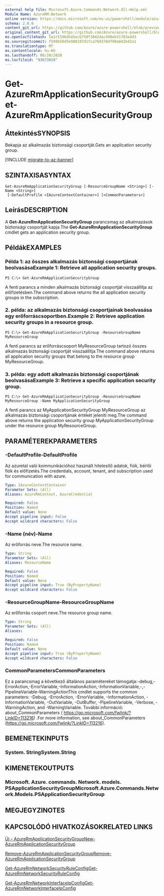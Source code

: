 ```yaml
---
external help file: Microsoft.Azure.Commands.Network.dll-Help.xml
Module Name: AzureRM.Network
online version: https://docs.microsoft.com/en-us/powershell/module/azurerm.network/get-azurermapplicationsecuritygroup
schema: 2.0.0
content_git_url: https://github.com/Azure/azure-powershell/blob/preview/src/ResourceManager/Network/Commands.Network/help/Get-AzureRmApplicationSecurityGroup.md
original_content_git_url: https://github.com/Azure/azure-powershell/blob/preview/src/ResourceManager/Network/Commands.Network/help/Get-AzureRmApplicationSecurityGroup.md
ms.openlocfilehash: 5a1c519bd545ecb750f3842dac490eb31703e4d3
ms.sourcegitcommit: f599b50d5e980197d1fca769378df90a842b42a1
ms.translationtype: MT
ms.contentlocale: hu-HU
ms.lasthandoff: 08/20/2020
ms.locfileid: "93673019"
---
```

# <span data-ttu-id="2609d-101">Get-AzureRmApplicationSecurityGroup</span><span class="sxs-lookup"><span data-stu-id="2609d-101">Get-AzureRmApplicationSecurityGroup</span></span>

## <span data-ttu-id="2609d-102">Áttekintés</span><span class="sxs-lookup"><span data-stu-id="2609d-102">SYNOPSIS</span></span>
<span data-ttu-id="2609d-103">Bekapja az alkalmazás biztonsági csoportját.</span><span class="sxs-lookup"><span data-stu-id="2609d-103">Gets an application security group.</span></span>

[!INCLUDE [migrate-to-az-banner](../../includes/migrate-to-az-banner.md)]

## <span data-ttu-id="2609d-104">SZINTAXISA</span><span class="sxs-lookup"><span data-stu-id="2609d-104">SYNTAX</span></span>

```
Get-AzureRmApplicationSecurityGroup [-ResourceGroupName <String>] [-Name <String>]
 [-DefaultProfile <IAzureContextContainer>] [<CommonParameters>]
```

## <span data-ttu-id="2609d-105">Leírás</span><span class="sxs-lookup"><span data-stu-id="2609d-105">DESCRIPTION</span></span>
<span data-ttu-id="2609d-106">A **Get-AzureRmApplicationSecurityGroup** parancsmag az alkalmazások biztonsági csoportját kapja.</span><span class="sxs-lookup"><span data-stu-id="2609d-106">The **Get-AzureRmApplicationSecurityGroup** cmdlet gets an application security group.</span></span>

## <span data-ttu-id="2609d-107">Példák</span><span class="sxs-lookup"><span data-stu-id="2609d-107">EXAMPLES</span></span>

### <span data-ttu-id="2609d-108">Példa 1: az összes alkalmazás biztonsági csoportjának beolvasása</span><span class="sxs-lookup"><span data-stu-id="2609d-108">Example 1: Retrieve all application security groups.</span></span>
```
PS C:\> Get-AzureRmApplicationSecurityGroup
```

<span data-ttu-id="2609d-109">A fenti parancs a minden alkalmazás biztonsági csoportját visszaállítja az előfizetésben.</span><span class="sxs-lookup"><span data-stu-id="2609d-109">The command above returns the all application security groups in the subscription.</span></span>

### <span data-ttu-id="2609d-110">2. példa: az alkalmazás biztonsági csoportjainak beolvasása egy erőforráscsoportben.</span><span class="sxs-lookup"><span data-stu-id="2609d-110">Example 2: Retrieve application security groups in a resource group.</span></span>
```
PS C:\> Get-AzureRmApplicationSecurityGroup -ResourceGroupName MyResourceGroup
```

<span data-ttu-id="2609d-111">A fenti parancs az erőforráscsoport MyResourceGroup tartozó összes alkalmazás biztonsági csoportját visszaállítja.</span><span class="sxs-lookup"><span data-stu-id="2609d-111">The command above returns all application security groups that belong to the resource group MyResourceGroup.</span></span>

### <span data-ttu-id="2609d-112">3. példa: egy adott alkalmazás biztonsági csoportjának beolvasása</span><span class="sxs-lookup"><span data-stu-id="2609d-112">Example 3: Retrieve a specific application security group.</span></span>
```
PS C:\> Get-AzureRmApplicationSecurityGroup -ResourceGroupName MyResourceGroup -Name MyApplicationSecurityGroup
```

<span data-ttu-id="2609d-113">A fenti parancs az MyApplicationSecurityGroup MyResourceGroup az alkalmazás biztonsági csoportjának értékét jeleníti meg.</span><span class="sxs-lookup"><span data-stu-id="2609d-113">The command above returns the application security group MyApplicationSecurityGroup under the resource group MyResourceGroup.</span></span>

## <span data-ttu-id="2609d-114">PARAMÉTEREK</span><span class="sxs-lookup"><span data-stu-id="2609d-114">PARAMETERS</span></span>

### <span data-ttu-id="2609d-115">-DefaultProfile</span><span class="sxs-lookup"><span data-stu-id="2609d-115">-DefaultProfile</span></span>
<span data-ttu-id="2609d-116">Az azuretal való kommunikációhoz használt hitelesítő adatok, fiók, bérlői fiók és előfizetés.</span><span class="sxs-lookup"><span data-stu-id="2609d-116">The credentials, account, tenant, and subscription used for communication with azure.</span></span>

```yaml
Type: IAzureContextContainer
Parameter Sets: (All)
Aliases: AzureRmContext, AzureCredential

Required: False
Position: Named
Default value: None
Accept pipeline input: False
Accept wildcard characters: False
```

### <span data-ttu-id="2609d-117">-Name (név)</span><span class="sxs-lookup"><span data-stu-id="2609d-117">-Name</span></span>
<span data-ttu-id="2609d-118">Az erőforrás neve.</span><span class="sxs-lookup"><span data-stu-id="2609d-118">The resource name.</span></span>

```yaml
Type: String
Parameter Sets: (All)
Aliases: ResourceName

Required: False
Position: Named
Default value: None
Accept pipeline input: True (ByPropertyName)
Accept wildcard characters: False
```

### <span data-ttu-id="2609d-119">-ResourceGroupName</span><span class="sxs-lookup"><span data-stu-id="2609d-119">-ResourceGroupName</span></span>
<span data-ttu-id="2609d-120">Az erőforrás csoport neve.</span><span class="sxs-lookup"><span data-stu-id="2609d-120">The resource group name.</span></span>

```yaml
Type: String
Parameter Sets: (All)
Aliases: 

Required: False
Position: Named
Default value: None
Accept pipeline input: True (ByPropertyName)
Accept wildcard characters: False
```

### <span data-ttu-id="2609d-121">CommonParameters</span><span class="sxs-lookup"><span data-stu-id="2609d-121">CommonParameters</span></span>
<span data-ttu-id="2609d-122">Ez a parancsmag a következő általános paramétereket támogatja:-debug,-ErrorAction,-ErrorVariable,-InformationAction,-InformationVariable,-,-PipelineVariable-WarningAction</span><span class="sxs-lookup"><span data-stu-id="2609d-122">This cmdlet supports the common parameters: -Debug, -ErrorAction, -ErrorVariable, -InformationAction, -InformationVariable, -OutVariable, -OutBuffer, -PipelineVariable, -Verbose, -WarningAction, and -WarningVariable.</span></span> <span data-ttu-id="2609d-123">További információ: about_CommonParameters ( https://go.microsoft.com/fwlink/?LinkID=113216) .</span><span class="sxs-lookup"><span data-stu-id="2609d-123">For more information, see about_CommonParameters (https://go.microsoft.com/fwlink/?LinkID=113216).</span></span>

## <span data-ttu-id="2609d-124">BEMENETEK</span><span class="sxs-lookup"><span data-stu-id="2609d-124">INPUTS</span></span>

### <span data-ttu-id="2609d-125">System. String</span><span class="sxs-lookup"><span data-stu-id="2609d-125">System.String</span></span>

## <span data-ttu-id="2609d-126">KIMENETEK</span><span class="sxs-lookup"><span data-stu-id="2609d-126">OUTPUTS</span></span>

### <span data-ttu-id="2609d-127">Microsoft. Azure. commands. Network. models. PSApplicationSecurityGroup</span><span class="sxs-lookup"><span data-stu-id="2609d-127">Microsoft.Azure.Commands.Network.Models.PSApplicationSecurityGroup</span></span>

## <span data-ttu-id="2609d-128">MEGJEGYZI</span><span class="sxs-lookup"><span data-stu-id="2609d-128">NOTES</span></span>

## <span data-ttu-id="2609d-129">KAPCSOLÓDÓ HIVATKOZÁSOK</span><span class="sxs-lookup"><span data-stu-id="2609d-129">RELATED LINKS</span></span>

[<span data-ttu-id="2609d-130">Új – AzureRmApplicationSecurityGroup</span><span class="sxs-lookup"><span data-stu-id="2609d-130">New-AzureRmApplicationSecurityGroup</span></span>](./New-AzureRmApplicationSecurityGroup.md)

[<span data-ttu-id="2609d-131">Remove-AzureRmApplicationSecurityGroup</span><span class="sxs-lookup"><span data-stu-id="2609d-131">Remove-AzureRmApplicationSecurityGroup</span></span>](./Remove-AzureRmApplicationSecurityGroup.md)

[<span data-ttu-id="2609d-132">Get-AzureRmNetworkSecurityRuleConfig</span><span class="sxs-lookup"><span data-stu-id="2609d-132">Get-AzureRmNetworkSecurityRuleConfig</span></span>](./Get-AzureRmNetworkSecurityRuleConfig.md)

[<span data-ttu-id="2609d-133">Get-AzureRmNetworkInterfaceIpConfig</span><span class="sxs-lookup"><span data-stu-id="2609d-133">Get-AzureRmNetworkInterfaceIpConfig</span></span>](./Get-AzureRmNetworkInterfaceIpConfig.md)
